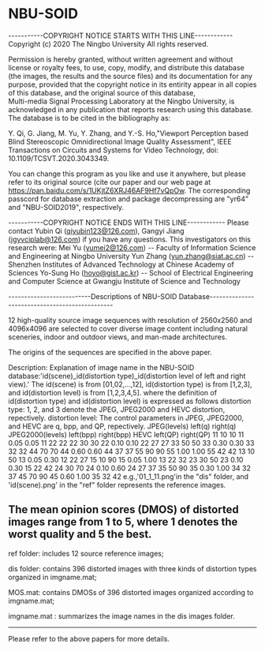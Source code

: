 # NBU-SOID
-----------COPYRIGHT NOTICE STARTS WITH THIS LINE------------
Copyright (c) 2020 The Ningbo University
All rights reserved.

Permission is hereby granted, without written agreement and without
license or royalty fees, to use, copy, modify, and distribute this
database (the images, the results and the source files) and its 
documentation for any purpose, provided that the copyright 
notice in its entirity appear in all copies of this 
database, and the original source of this database,  
Multi-media Signal Processing Laboratory at the Ningbo University,
is acknowledged in any publication that reports research using this database.
The database is to be cited in the bibliography as:

Y. Qi, G. Jiang, M. Yu, Y. Zhang, and Y.-S. Ho,"Viewport Perception based Blind Stereoscopic Omnidirectional Image Quality Assessment",
 IEEE Transactions on Circuits and Systems for Video Technology, doi: 10.1109/TCSVT.2020.3043349.
 
You can change this program as you like and use it anywhere, but please refer to its original source (cite our paper and our web page at https://pan.baidu.com/s/1UKjtZ6XRJ46AF9Hf7vQpOw. The corresponding passcord for database extraction and package decompressing are 
"yr64" and "NBU-SOID2019", respectively.

-----------COPYRIGHT NOTICE ENDS WITH THIS LINE------------
Please contact Yubin Qi (qiyubin123@126.com), Gangyi Jiang (jgyvciplab@126.com) if you have any questions.
This investigators on this research were:
Mei Yu (yumei2@126.com) -- Faculty of Information Science and Engineering at Ningbo University
Yun Zhang (yun.zhang@siat.ac.cn) -- Shenzhen Institutes of Advanced Technology at Chinese Academy of Sciences
Yo-Sung Ho (hoyo@gist.ac.kr) -- School of Electrical Engineering and Computer Science at Gwangju Institute of Science and Technology

--------------------------Descriptions of NBU-SOID Database-----------------------------------------------

12 high-quality source image sequences with resolution of 2560x2560 and 4096x4096 are selected to 
cover diverse image content including natural sceneries, indoor and outdoor views, and man-made architectures. 

The origins of the sequences are specified in the above paper. 

Description:
Explanation of image name in the NBU-SOID database:'id(scene)_id(distortion type)_id(distortion level of left and right view).' 
The id(scene) is from [01,02,...,12], id(distortion type) is from [1,2,3], and id(distortion level) is from [1,2,3,4,5].
where the definition of id(distortion type) and id(distortion level) is expressed as follows
distortion type: 1, 2, and 3 denote the JPEG, JPEG2000 and HEVC distortion, repectively.
distortion level: The control parameters in JPEG, JPEG2000, and HEVC are q, bpp, and QP, repectively.
JPEG(levels)  left(q)   right(q)   JPEG2000(levels)   left(bpp)  right(bpp)      HEVC    left(QP)   right(QP)
  11            10        10            11               0.05       0.05          11        22         22
  22            30        30            22               0.10       0.10          22        27         27
  33            50        50            33               0.30       0.30          33        32         32
  44            70        70            44               0.60       0.60          44        37         37
  55            90        90            55               1.00       1.00          55        42         42
  13            10        50            13               0.05       0.30          12        22         27
  15            10        90            15               0.05       1.00          13        22         32
  23            30        50            23               0.10       0.30          15        22         42
  24            30        70            24               0.10       0.60          24        27         37
  35            50        90            35               0.30       1.00          34        32         37
  45            70        90            45               0.60       1.00          35        32         42
e.g.,'01_1_11.png'in the "dis" folder, and 
'id(scene).png' in the "ref" folder represents the reference images.

The mean opinion scores (DMOS) of distorted images range from 1 to 5, where 1 
denotes the worst quality and 5 the best. 
------------------------------------------------------------------------------------------------------
ref folder: includes 12 source reference images;
			       
dis folder: contains 396 distorted images with three kinds of distortion types organized in imgname.mat;

MOS.mat:  contains DMOSs of 396 distorted images organized according to imgname.mat;

imgname.mat : summarizes the image names in the dis images folder.

------------------------------------------------------------------------------------------------

Please refer to the above papers for more details.
